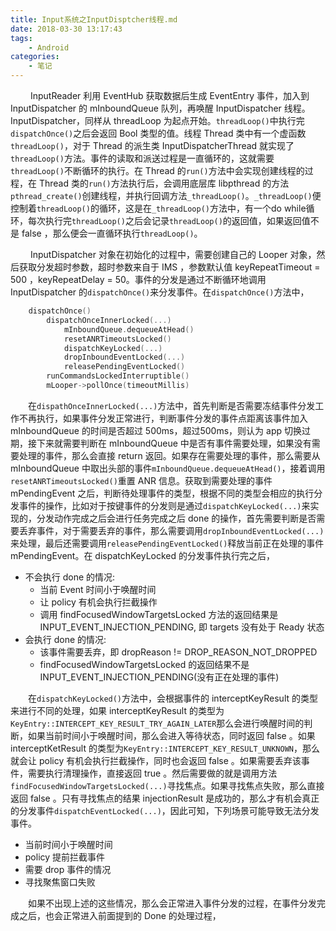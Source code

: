 ```yaml
---
title: Input系统之InputDisptcher线程.md
date: 2018-03-30 13:17:43
tags:
	- Android
categories:
	- 笔记
---
```


&emsp;&emsp; InputReader 利用 EventHub 获取数据后生成 EventEntry 事件，加入到 InputDispatcher 的 mInboundQueue 队列，再唤醒 InputDispatcher 线程。InputDispatcher，同样从 threadLoop 为起点开始。`threadLoop()`中执行完`dispatchOnce()`之后会返回 Bool 类型的值。线程 Thread 类中有一个虚函数 `threadLoop()`，对于 Thread 的派生类 InputDispatcherThread 就实现了`threadLoop()`方法。事件的读取和派送过程是一直循环的，这就需要`threadLoop()`不断循环的执行。在 Thread 的`run()`方法中会实现创建线程的过程，在 Thread 类的`run()`方法执行后，会调用底层库 libpthread 的方法`pthread_create()`创建线程，并执行回调方法`_threadLoop()`。`_threadLoop()`便控制着`threadLoop()`的循环，这是在`_threadLoop()`方法中，有一个do while循环，每次执行完`threadLoop()`之后会记录`threadLoop()`的返回值，如果返回值不是 false ，那么便会一直循环执行`threadLoop()`。

&emsp;&emsp; InputDispatcher 对象在初始化的过程中，需要创建自己的 Looper 对象，然后获取分发超时参数，超时参数来自于 IMS ，参数默认值 keyRepeatTimeout = 500 ，keyRepeatDelay = 50。事件的分发是通过不断循环地调用 InputDispatcher 的`dispatchOnce()`来分发事件。在`dispatchOnce()`方法中，

``` cpp
	dispatchOnce()
		dispatchOnceInnerLocked(...)
			mInboundQueue.dequeueAtHead()
			resetANRTimeoutsLocked()
			dispatchKeyLocked(...)
			dropInboundEventLocked(...)
			releasePendingEventLocked()
		runCommandsLockedInterruptible()
		mLooper->pollOnce(timeoutMillis)
```

&emsp;&emsp;在`dispathOnceInnerLocked(...)`方法中，首先判断是否需要冻结事件分发工作不再执行，如果事件分发正常进行，判断事件分发的事件点距离该事件加入 mInboundQueue 的时间是否超过 500ms，超过500ms，则认为 app 切换过期，接下来就需要判断在 mInboundQueue 中是否有事件需要处理，如果没有需要处理的事件，那么会直接 return 返回。如果存在需要处理的事件，那么需要从 mInboundQueue 中取出头部的事件`mInboundQueue.dequeueAtHead()`，接着调用`resetANRTimeoutsLocked()`重置 ANR 信息。获取到需要处理的事件 mPendingEvent 之后，判断待处理事件的类型，根据不同的类型会相应的执行分发事件的操作，比如对于按键事件的分发则是通过`dispatchKeyLocked(...)`来实现的，分发动作完成之后会进行任务完成之后 done 的操作，首先需要判断是否需要丢弃事件，对于需要丢弃的事件，那么需要调用`dropInboundEventLocked(...)`来处理，最后还需要调用`releasePendingEventLocked()`释放当前正在处理的事件 mPendingEvent。在 dispatchKeyLocked 的分发事件执行完之后，

* 不会执行 done 的情况:
	* 当前 Event 时间小于唤醒时间
	* 让 policy 有机会执行拦截操作
	* 调用 findFocusedWindowTargetsLocked 方法的返回结果是 INPUT_EVENT_INJECTION_PENDING, 即 targets 没有处于 Ready 状态
* 会执行 done 的情况:
	* 该事件需要丢弃，即 dropReason != DROP_REASON_NOT_DROPPED
	* findFocusedWindowTargetsLocked 的返回结果不是 INPUT_EVENT_INJECTION_PENDING(没有正在处理的事件)

&emsp;&emsp;在`dispatchKeyLocked()`方法中，会根据事件的 interceptKeyResult 的类型来进行不同的处理，如果 interceptKeyResult 的类型为`KeyEntry::INTERCEPT_KEY_RESULT_TRY_AGAIN_LATER`那么会进行唤醒时间的判断，如果当前时间小于唤醒时间，那么会进入等待状态，同时返回 false 。如果 interceptKetResult 的类型为`KeyEntry::INTERCEPT_KEY_RESULT_UNKNOWN`，那么就会让 policy 有机会执行拦截操作，同时也会返回 false 。如果需要丢弃该事件，需要执行清理操作，直接返回 true 。然后需要做的就是调用方法`findFocusedWindowTargetsLocked(...)`寻找焦点。如果寻找焦点失败，那么直接返回 false 。只有寻找焦点的结果 injectionResult 是成功的，那么才有机会真正的分发事件`dispatchEventLocked(...)`，因此可知，下列场景可能导致无法分发事件。

* 当前时间小于唤醒时间
* policy 提前拦截事件
* 需要 drop 事件的情况
* 寻找聚焦窗口失败

&emsp;&emsp;如果不出现上述的这些情况，那么会正常进入事件分发的过程，在事件分发完成之后，也会正常进入前面提到的 Done 的处理过程，
